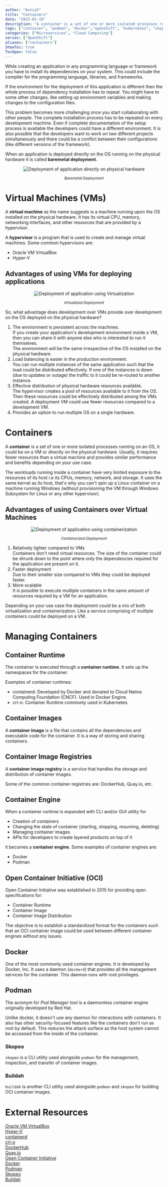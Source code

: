 ```yaml
---
author: "Avnish"
title: "Containers"
date: "2023-01-19"
description: "A container is a set of one or more isolated processes running on an Operating System"
tags: ["container", "podman", "docker","openshift", "kubernetes", "skopeo", "buildah", "vm"]
categories: ["Microservices", "Cloud Computing"]
series: ["OpenShift"]
aliases: ["containers"]
ShowToc: true
TocOpen: false
---
```


While creating an application in any programming language or framework you have to install its dependencies on your system.
This could include the compiler for the programming language, libraries, and frameworks. 

If the environment for the deployment of this application is different then the whole process of dependency installation has to repeat. You might have to some other changes, like setting up environment variables and making changes to the configuration files.

This problem becomes more challenging once you start collaborating with other people. The complete installation process has to be repeated on every development machine. Even if complete documentation of the setup process is available the developers could have a different environment. It is also possible that the developers want to work on two different projects simultaneously and there could be a conflict between their configurations (like different versions of the framework).

When an application is deployed directly on the OS running on the physical hardware it is called **baremetal deployment**.

<p align="center"><img src="/openshift/containers/baremetal_deployment.png" alt="Deployment of application directly on physical hardware"></p>
<p align="center"><small><i>Baremetal Deployment</i></small></p>

# Virtual Machines (VMs)
A **virtual machine** as the name suggests is a machine running upon the OS installed on the physical hardware. It has its virtual CPU, memory, networking interfaces, and other resources that are provided by a *hypervisor*.

A **hypervisor** is a program that is used to create and manage virtual machines. Some common hypervisors are:
* Oracle VM VirtualBox
* Hyper-V

## Advantages of using VMs for deploying applications

<p align="center"><img src="/openshift/containers/virtual_machine_deployment.png" alt="Deployment of application using Virtualization"></p>
<p align="center"><small><i>Virtualized Deployment</i></small></p>

So, what advantage does development over VMs provide over development on the OS deployed on the physical hardware?

1. The environment is persistent across the machines.  
If you create your application's development environment inside a VM, then you can share it with anyone else who is interested to run it themselves.  
The environment will be the same irrespective of the OS installed on the physical hardware.
2. Load balancing is easier in the production environment.  
You can run multiple instances of the same application such that the load could be distributed effectively. If one of the instances is down (due to updates or outage) the traffic to it could be re-routed to another instance.
3. Effective distribution of physical hardware resources available.  
The hypervisor creates a pool of resources available to it from the OS. Then these resources could be effectively distributed among the VMs created. A deployment VM could use fewer resources compared to a development VM.
4. Provides an option to run multiple OS on a single hardware.


# Containers
A **container** is a set of one or more isolated processes running on an OS, it could be on a VM or directly on the physical hardware. Usually, it requires fewer resources than a virtual machine and provides similar performance and benefits depending on your use case.  
  
The workloads running inside a container have very limited exposure to the resources of its host i.e its CPUs, memory, network, and storage. It uses the same kernel as its host, that's why you can't spin up a Linux container on a machine running Windows (without provisioning the VM through Windows Subsystem for Linux or any other hypervisor).

## Advantages of using Containers over Virtual Machines
<p align="center"><img src="/openshift/containers/containerized_deployment.png" alt="Deployment of applicatino using containerization"></p>
<p align="center"><small><i>Containerized Deployment</i></small></p>

1. Relatively lighter compared to VMs  
  Containers don't need virtual resources. The size of the container could be shrunk down to the point where only the dependencies required for the application are present on it.
2. Faster deployment  
  Due to their smaller size compared to VMs they could be deployed faster.
3. More scalable  
  It is possible to execute multiple containers in the same amount of resources required by a VM for an application.

Depending on your use case the deployment could be a mix of both virtualization and containerization. Like a service comprising of multiple containers could be deployed on a VM.

# Managing Containers
## Container Runtime
The container is executed through a **container runtime**. It sets up the namespaces for the container.

Examples of container runtimes:
* containerd: Developed by Docker and donated to Cloud Native Computing Foundation (CNCF). Used in Docker Engine.
* cri-o: Container Runtime commonly used in Kubernetes.

## Container Images
A **container image** is a file that contains all the dependencies and executable code for the container. It is a way of storing and sharing containers.

## Container Image Registries
A **container image registry** is a service that handles the storage and distribution of container images.

Some of the common container registries are: DockerHub, Quay.io, etc.

## Container Engine
When a container runtime is expanded with CLI and/or GUI utility for
* Creation of containers
* Changing the state of container (starting, stopping, resuming, deleting)
* Managing container images
* APIs for developers to create layered products on top of it

it becomes a **container engine**. Some examples of container engines are:
* Docker
* Podman

## Open Container Initiative (OCI)
Open Container Initiative was established in 2015 for providing open specifications for:
* Container Runtime
* Container Image
* Container Image Distribution

The objective is to establish a standardized format for the containers such that an OCI container image could be used between different container engines without any issues.

## Docker
One of the most commonly used container engines. It is developed by Docker, Inc.
It uses a daemon (`dockerd`) that provides all the management services for the container. This daemon runs with root privileges.

## Podman
The acronym for *Pod Manager tool* is a daemonless container engine originally developed by Red Hat.  

Unlike docker, it doesn't use any daemon for interactions with containers.
It also has other security-focused features like the containers don't run as root by default. This reduces the attack surface as the host system cannot be accessed from the inside of the container.

### Skopeo
`skopeo` is a CLI utility used alongside `podman` for the management, inspection, and transfer of container images.

### Buildah
`buildah` is another CLI utility used alongside `podman` and `skopeo` for building OCI container images.

# External Resources
<a href="https://www.virtualbox.org/" target="_blank">Oracle VM VirtualBox</a>  
<a href="https://learn.microsoft.com/en-us/virtualization/hyper-v-on-windows/about/" target="_blank">Hyper-V</a>  
<a href="https://containerd.io/" target="_blank">containerd</a>  
<a href="https://cri-o.io/" target="_blank">cri-o</a>  
<a href="https://hub.docker.com/" target="_blank">DockerHub</a>  
<a href="https://quay.io/" target="_blank">Quay.io</a>  
<a href="https://opencontainers.org/" target="_blank">Open Container Initiative</a>  
<a href="https://www.docker.com/" target="_blank">Docker</a>  
<a href="https://podman.io/" target="_blank">Podman</a>  
<a href="https://github.com/containers/skopeo" target="_blank">Skopeo</a>  
<a href="https://buildah.io/" target="_blank">Buildah</a>  